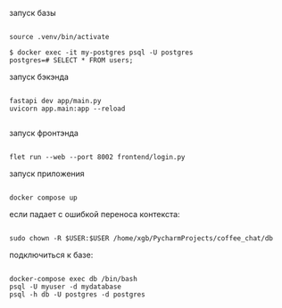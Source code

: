 запуск базы 

<code>
source .venv/bin/activate
</code>

<code>
$ docker exec -it my-postgres psql -U postgres
postgres=# SELECT * FROM users;
</code>

запуск бэкэнда

<code>
fastapi dev app/main.py
uvicorn app.main:app --reload

</code>

запуск фронтэнда

<code>
flet run --web --port 8002 frontend/login.py
</code>

запуск приложения

<code>
docker compose up
</code>

если падает с ошибкой переноса контекста:

<code>
sudo chown -R $USER:$USER /home/xgb/PycharmProjects/coffee_chat/db
</code>

подключиться к базе:

<code>
docker-compose exec db /bin/bash
psql -U myuser -d mydatabase
psql -h db -U postgres -d postgres
</code>
